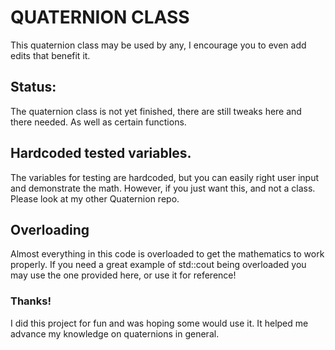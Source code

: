 # QUATERNION CLASS
This quaternion class may be used by any, I encourage you to even add edits that benefit it.

## Status:
The quaternion class is not yet finished, there are still tweaks here and there needed. As well as certain functions.

## Hardcoded tested variables.
The variables for testing are hardcoded, but you can easily right user input and demonstrate the math. However, if you just want this,
and not a class. Please look at my other Quaternion repo.

## Overloading
Almost everything in this code is overloaded to get the mathematics to work properly. If you need a great example of std::cout being 
overloaded you may use the one provided here, or use it for reference!

### Thanks!
I did this project for fun and was hoping some would use it. It helped me advance my knowledge on quaternions in general.
